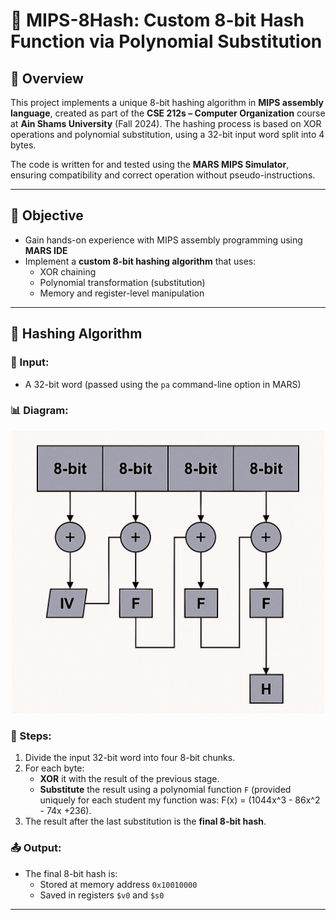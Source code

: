 # 🔐 MIPS-8Hash: Custom 8-bit Hash Function via Polynomial Substitution

## 📘 Overview

This project implements a unique 8-bit hashing algorithm in **MIPS assembly language**, created as part of the **CSE 212s – Computer Organization** course at **Ain Shams University** (Fall 2024). The hashing process is based on XOR operations and polynomial substitution, using a 32-bit input word split into 4 bytes.

The code is written for and tested using the **MARS MIPS Simulator**, ensuring compatibility and correct operation without pseudo-instructions.

---

## 🎯 Objective

- Gain hands-on experience with MIPS assembly programming using **MARS IDE**
- Implement a **custom 8-bit hashing algorithm** that uses:
  - XOR chaining
  - Polynomial transformation (substitution)
  - Memory and register-level manipulation

---

## 🧩 Hashing Algorithm

### 🔢 Input:
- A 32-bit word (passed using the `pa` command-line option in MARS)

### 📊 Diagram:

<p align="center">
  <img src="/hash-diagram.png" alt="Hash Function Diagram" width="500"/>
</p>

### 🔄 Steps:

1. Divide the input 32-bit word into four 8-bit chunks.
2. For each byte:
   - **XOR** it with the result of the previous stage.
   - **Substitute** the result using a polynomial function `F` (provided uniquely for each student my function was: F(x) = (1044x^3 - 86x^2 - 74x +236).
3. The result after the last substitution is the **final 8-bit hash**.

### 📤 Output:
- The final 8-bit hash is:
  - Stored at memory address `0x10010000`
  - Saved in registers `$v0` and `$s0`

---
